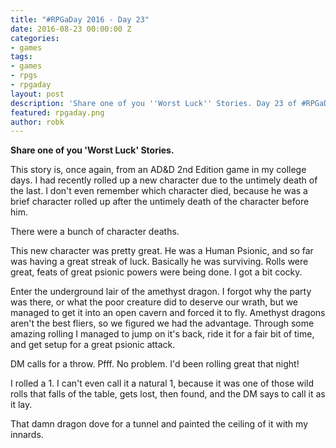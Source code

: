 ```yaml
---
title: "#RPGaDay 2016 - Day 23"
date: 2016-08-23 00:00:00 Z
categories:
- games
tags:
- games
- rpgs
- rpgaday
layout: post
description: 'Share one of you ''Worst Luck'' Stories. Day 23 of #RPGaDay.'
featured: rpgaday.png
author: robk
---
```


**Share one of you 'Worst Luck' Stories.**

This story is, once again, from an AD&D 2nd Edition game in my college days. I had recently rolled up a new character due to the untimely death of the last. I don't even remember which character died, because he was a brief character rolled up after the untimely death of the character before him.

There were a bunch of character deaths.

This new character was pretty great. He was a Human Psionic, and so far was having a great streak of luck. Basically he was surviving. Rolls were great, feats of great psionic powers were being done. I got a bit cocky.

Enter the underground lair of the amethyst dragon. I forgot why the party was there, or what the poor creature did to deserve our wrath, but we managed to get it into an open cavern and forced it to fly. Amethyst dragons aren't the best fliers, so we figured we had the advantage. Through some amazing rolling I managed to jump on it's back, ride it for a fair bit of time, and get setup for a great psionic attack.

DM calls for a throw. Pfff. No problem. I'd been rolling great that night!

I rolled a 1. I can't even call it a natural 1, because it was one of those wild rolls that falls of the table, gets lost, then found, and the DM says to call it as it lay.

That damn dragon dove for a tunnel and painted the ceiling of it with my innards.
